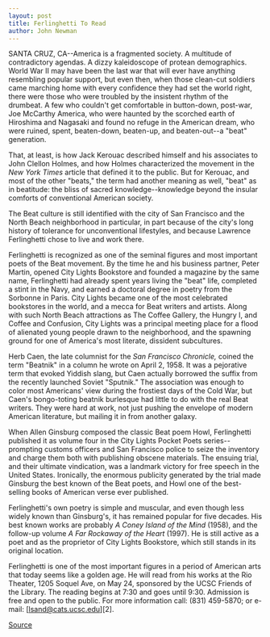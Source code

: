 ```yaml
---
layout: post
title: Ferlinghetti To Read
author: John Newman
---
```


SANTA CRUZ, CA--America is a fragmented society. A multitude of contradictory agendas. A dizzy kaleidoscope of protean demographics. World War II may have been the last war that will ever have anything resembling popular support, but even then, when those clean-cut soldiers came marching home with every confidence they had set the world right, there were those who were troubled by the insistent rhythm of the drumbeat. A few who couldn't get comfortable in button-down, post-war, Joe McCarthy America, who were haunted by the scorched earth of Hiroshima and Nagasaki and found no refuge in the American dream, who were ruined, spent, beaten-down, beaten-up, and beaten-out--a "beat" generation.

That, at least, is how Jack Kerouac described himself and his associates to John Clellon Holmes, and how Holmes characterized the movement in the _New York Times_ article that defined it to the public. But for Kerouac, and most of the other "beats," the term had another meaning as well, "beat" as in beatitude: the bliss of sacred knowledge--knowledge beyond the insular comforts of conventional American society.

The Beat culture is still identified with the city of San Francisco and the North Beach neighborhood in particular, in part because of the city's long history of tolerance for unconventional lifestyles, and because Lawrence Ferlinghetti chose to live and work there.

Ferlinghetti is recognized as one of the seminal figures and most important poets of the Beat movement. By the time he and his business partner, Peter Martin, opened City Lights Bookstore and founded a magazine by the same name, Ferlinghetti had already spent years living the "beat" life, completed a stint in the Navy, and earned a doctoral degree in poetry from the Sorbonne in Paris. City Lights became one of the most celebrated bookstores in the world, and a mecca for Beat writers and artists. Along with such North Beach attractions as The Coffee Gallery, the Hungry I, and Coffee and Confusion, City Lights was a principal meeting place for a flood of alienated young people drawn to the neighborhood, and the spawning ground for one of America's most literate, dissident subcultures.

Herb Caen, the late columnist for the _San Francisco Chronicle,_ coined the term "Beatnik" in a column he wrote on April 2, 1958. It was a pejorative term that evoked Yiddish slang, but Caen actually borrowed the suffix from the recently launched Soviet "Sputnik." The association was enough to color most Americans' view during the frostiest days of the Cold War, but Caen's bongo-toting beatnik burlesque had little to do with the real Beat writers. They were hard at work, not just pushing the envelope of modern American literature, but mailing it in from another galaxy.

When Allen Ginsburg composed the classic Beat poem Howl, Ferlinghetti published it as volume four in the City Lights Pocket Poets series--prompting customs officers and San Francisco police to seize the inventory and charge them both with publishing obscene materials. The ensuing trial, and their ultimate vindication, was a landmark victory for free speech in the United States. Ironically, the enormous publicity generated by the trial made Ginsburg the best known of the Beat poets, and Howl one of the best-selling books of American verse ever published.

Ferlinghetti's own poetry is simple and muscular, and even though less widely known than Ginsburg's, it has remained popular for five decades. His best known works are probably _A Coney Island of the Mind_ (1958), and the follow-up volume _A Far Rockaway of the Heart_ (1997). He is still active as a poet and as the proprietor of City Lights Bookstore, which still stands in its original location.

Ferlinghetti is one of the most important figures in a period of American arts that today seems like a golden age. He will read from his works at the Rio Theater, 1205 Soquel Ave, on May 24, sponsored by the UCSC Friends of the Library. The reading begins at 7:30 and goes until 9:30. Admission is free and open to the public. For more information call: (831) 459-5870; or e-mail: [lsand@cats.ucsc.edu][2].

[Source](http://www1.ucsc.edu/news_events/press_releases/archive/00-01/05-01/ferlinghetti.html "Permalink to UCSC Press Release: Ferlinghetti to read")
